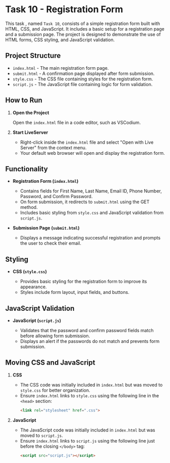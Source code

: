 # Task 10 - Registration Form 

This task , named `Task 10`, consists of a simple registration form built with HTML, CSS, and JavaScript. It includes a basic setup for a registration page and a submission page. The project is designed to demonstrate the use of HTML forms, CSS styling, and JavaScript validation.

## Project Structure

- `index.html` - The main registration form page.
- `submit.html` - A confirmation page displayed after form submission.
- `style.css` - The CSS file containing styles for the registration form.
- `script.js` - The JavaScript file containing logic for form validation.

## How to Run

1. **Open the Project**

   Open the `index.html` file in a code editor, such as VSCodium.

2. **Start LiveServer**

   - Right-click inside the `index.html` file and select "Open with Live Server" from the context menu.
   - Your default web browser will open and display the registration form.

## Functionality

- **Registration Form (`index.html`)**

   - Contains fields for First Name, Last Name, Email ID, Phone Number, Password, and Confirm Password.
   - On form submission, it redirects to `submit.html` using the GET method.
   - Includes basic styling from `style.css` and JavaScript validation from `script.js`.

- **Submission Page (`submit.html`)**

   - Displays a message indicating successful registration and prompts the user to check their email.

## Styling

- **CSS (`style.css`)**

   - Provides basic styling for the registration form to improve its appearance.
   - Styles include form layout, input fields, and buttons.

## JavaScript Validation

- **JavaScript (`script.js`)**

   - Validates that the password and confirm password fields match before allowing form submission.
   - Displays an alert if the passwords do not match and prevents form submission.

## Moving CSS and JavaScript

1. **CSS**

   - The CSS code was initially included in `index.html` but was moved to `style.css` for better organization.
   - Ensure `index.html` links to `style.css` using the following line in the `<head>` section:
     ```html
     <link rel="stylesheet" href=".css">
     ```

2. **JavaScript**

   - The JavaScript code was initially included in `index.html` but was moved to `script.js`.
   - Ensure `index.html` links to `script.js` using the following line just before the closing `</body>` tag:
     ```html
     <script src="script.js"></script>
     ```

